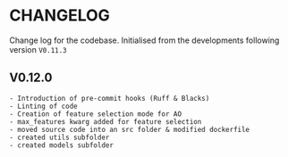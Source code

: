 # CHANGELOG

Change log for the codebase. Initialised from the developments following version `V0.11.3`

## V0.12.0

    - Introduction of pre-commit hooks (Ruff & Blacks)
    - Linting of code
    - Creation of feature selection mode for AO
    - max_features kwarg added for feature selection
    - moved source code into an src folder & modified dockerfile
    - created utils subfolder
    - created models subfolder
